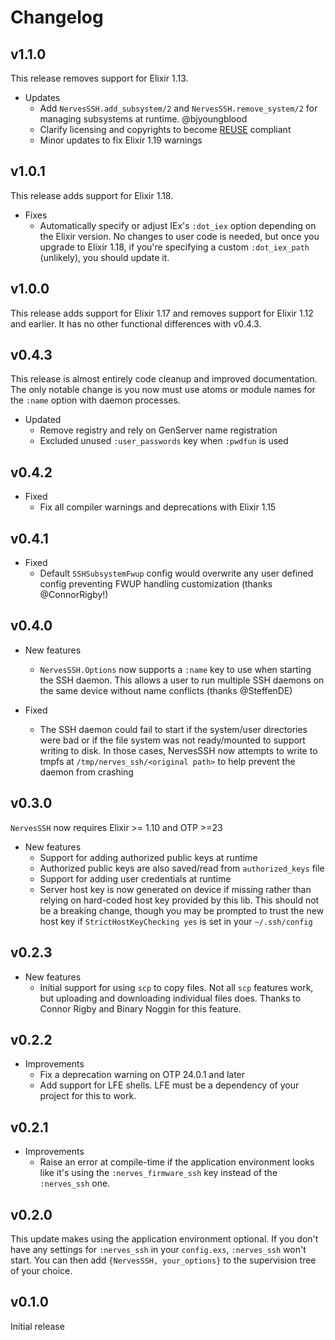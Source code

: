 # Changelog

## v1.1.0

This release removes support for Elixir 1.13.

* Updates
  * Add `NervesSSH.add_subsystem/2` and `NervesSSH.remove_system/2` for
    managing subsystems at runtime. @bjyoungblood
  * Clarify licensing and copyrights to become [REUSE](https://reuse.software/)
    compliant
  * Minor updates to fix Elixir 1.19 warnings

## v1.0.1

This release adds support for Elixir 1.18.

* Fixes
  * Automatically specify or adjust IEx's `:dot_iex` option depending on the
    Elixir version. No changes to user code is needed, but once you upgrade to
    Elixir 1.18, if you're specifying a custom `:dot_iex_path` (unlikely), you
    should update it.

## v1.0.0

This release adds support for Elixir 1.17 and removes support for Elixir 1.12
and earlier. It has no other functional differences with v0.4.3.

## v0.4.3

This release is almost entirely code cleanup and improved documentation.
The only notable change is you now must use atoms or module names for the
`:name` option with daemon processes.

* Updated
  * Remove registry and rely on GenServer name registration
  * Excluded unused `:user_passwords` key when `:pwdfun` is used

## v0.4.2

* Fixed
  * Fix all compiler warnings and deprecations with Elixir 1.15

## v0.4.1

* Fixed
  * Default `SSHSubsystemFwup` config would overwrite any user defined config
    preventing FWUP handling customization (thanks @ConnorRigby!)

## v0.4.0

* New features
  * `NervesSSH.Options` now supports a `:name` key to use when starting the
    SSH daemon. This allows a user to run multiple SSH daemons on the same
    device without name conflicts (thanks @SteffenDE)

* Fixed
  * The SSH daemon could fail to start if the system/user directories were bad
    or if the file system was not ready/mounted to support writing to disk. In
    those cases, NervesSSH now attempts to write to tmpfs at
    `/tmp/nerves_ssh/<original path>` to help prevent the daemon from crashing

## v0.3.0

`NervesSSH` now requires Elixir >= 1.10 and OTP >=23

* New features
  * Support for adding authorized public keys at runtime
  * Authorized public keys are also saved/read from `authorized_keys` file
  * Support for adding user credentials at runtime
  * Server host key is now generated on device if missing rather than
    relying on hard-coded host key provided by this lib. This should not
    be a breaking change, though you may be prompted to trust the new
    host key if `StrictHostKeyChecking yes` is set in your `~/.ssh/config`

## v0.2.3

* New features
  * Initial support for using `scp` to copy files. Not all `scp` features work,
    but uploading and downloading individual files does. Thanks to Connor Rigby
    and Binary Noggin for this feature.

## v0.2.2

* Improvements
  * Fix a deprecation warning on OTP 24.0.1 and later
  * Add support for LFE shells. LFE must be a dependency of your project for
    this to work.

## v0.2.1

* Improvements
  * Raise an error at compile-time if the application environment looks like
    it's using the `:nerves_firmware_ssh` key instead of the `:nerves_ssh` one.

## v0.2.0

This update makes using the application environment optional. If you don't have
any settings for `:nerves_ssh` in your `config.exs`, `:nerves_ssh` won't start.
You can then add `{NervesSSH, your_options}` to the supervision tree of your
choice.

## v0.1.0

Initial release
